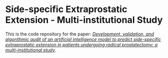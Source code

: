 # Side-specific Extraprostatic Extension - Multi-institutional Study
This is the code repository for the paper: [*Development, validation, and algorithmic audit of an artificial intelligence model to  predict side-specific extraprostatic extension in patients undergoing radical prostatectomy: a multi-institutional study*](#).
